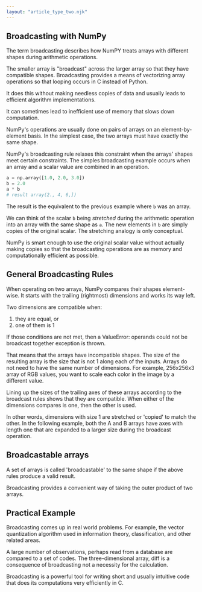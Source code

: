 ```yaml
---
layout: "article_type_two.njk"
---
```

## Broadcasting with NumPy

The term broadcasting describes how NumPY treats arrays with different shapes during arithmetic operations. 

The smaller array is "broadcast" across the larger array so that they have compatible shapes. Broadcasting provides a means of vectorizing array operations so that looping occurs in C instead of Python. 

It does this without making needless copies of data and usually leads to efficient algorithm implementations.

It can sometimes lead to inefficient use of memory that slows down computation.

NumPy's operations are usually done on pairs of arrays on an element-by-element basis. In the simplest case, the two arrays must have exactly the same shape. 

NumPy's broadcasting rule relaxes this constraint when the arrays' shapes meet certain constraints. The simples broadcasting example occurs when an array and a scalar value are combined in an operation.

```python
a = np.array([1.0, 2.0, 3.0])
b = 2.0
a * b
# result array(2., 4, 6,])
```

The result is the equivalent to the previous example where `b` was an array. 

We can think of the scalar `b` being _stretched_ during the arithmetic operation into an array with the same shape as `a`. The new elements in `b` are simply copies of the original scalar. The stretching analogy is only conceptual.

NumPy is smart enough to use the original scalar value without actually making copies so that the broadcasting operations are as memory and computationally efficient as possible.

## General Broadcasting Rules

When operating on two arrays, NumPy compares their shapes element-wise. It starts with the trailing (rightmost) dimensions and works its way left. 

Two dimensions are compatible when:

1. they are equal, or  
2. one of them is 1

If those conditions are not met, then a ValueError: operands could not be broadcast together exception is thrown.

That means that the arrays have incompatible shapes. The size of the resulting array is the size that is not 1 along each of the inputs. Arrays do not need to have the same number of dimensions. For example, 256x256x3 array of RGB values, you want to scale each color in the image by a different value.

Lining up the sizes of the trailing axes of these arrays according to the broadcast rules shows that they are compatible. When either of the dimensions compares is one, then the other is used. 

In other words, dimensions with size 1 are stretched or 'copied' to match the other. In the following example, both the A and B arrays have axes with length one that are expanded to a larger size during the broadcast operation.

## Broadcastable arrays
A set of arrays is called 'broadcastable' to the same shape if the above rules produce a valid result.

Broadcasting provides a convenient way of taking the outer product of two arrays. 

## Practical Example
Broadcasting comes up in real world problems. For example, the vector quantization algorithm used in information theory, classification, and other related areas.

 A large number of observations, perhaps read from a  database are compared to a set of codes. The three-dimensional array, diff is a consequence of broadcasting not a necessity for the calculation.

Broadcasting is a powerful tool for writing short and usually intuitive code that does its computations very efficiently in C.